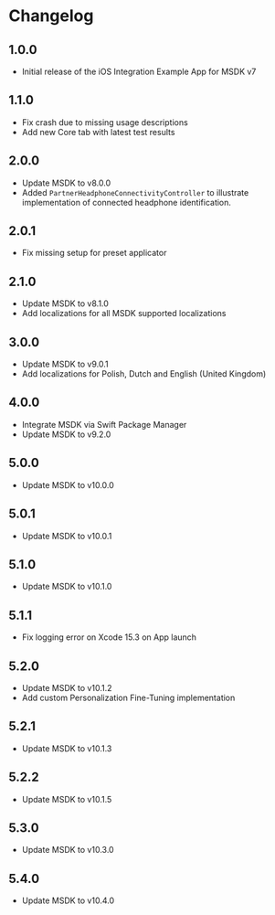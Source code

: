 # Changelog

## 1.0.0

- Initial release of the iOS Integration Example App for MSDK v7

## 1.1.0
- Fix crash due to missing usage descriptions
- Add new Core tab with latest test results

## 2.0.0
- Update MSDK to v8.0.0
- Added `PartnerHeadphoneConnectivityController` to illustrate implementation of connected headphone identification.

## 2.0.1
- Fix missing setup for preset applicator

## 2.1.0
- Update MSDK to v8.1.0
- Add localizations for all MSDK supported localizations

## 3.0.0
- Update MSDK to v9.0.1
- Add localizations for Polish, Dutch and English (United Kingdom)

## 4.0.0
- Integrate MSDK via Swift Package Manager
- Update MSDK to v9.2.0

## 5.0.0
- Update MSDK to v10.0.0

## 5.0.1
- Update MSDK to v10.0.1

## 5.1.0
- Update MSDK to v10.1.0

## 5.1.1
- Fix logging error on Xcode 15.3 on App launch

## 5.2.0
- Update MSDK to v10.1.2
- Add custom Personalization Fine-Tuning implementation

## 5.2.1
- Update MSDK to v10.1.3

## 5.2.2
- Update MSDK to v10.1.5

## 5.3.0
- Update MSDK to v10.3.0

## 5.4.0
- Update MSDK to v10.4.0
